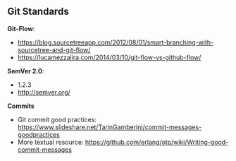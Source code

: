 
## Git Standards

**Git-Flow**:
* https://blog.sourcetreeapp.com/2012/08/01/smart-branching-with-sourcetree-and-git-flow/
* https://lucamezzalira.com/2014/03/10/git-flow-vs-github-flow/

**SemVer 2.0**:
* 1.2.3
* http://semver.org/

**Commits**
* Git commit good practices: https://www.slideshare.net/TarinGamberini/commit-messages-goodpractices
* More textual resource: https://github.com/erlang/otp/wiki/Writing-good-commit-messages